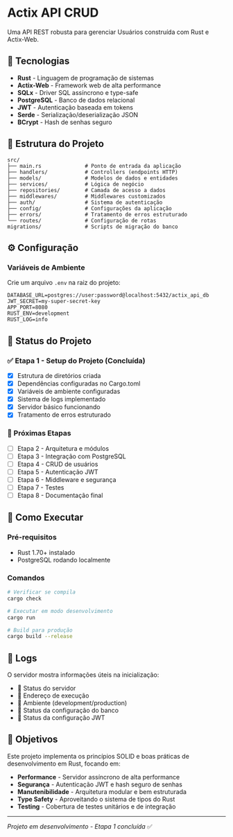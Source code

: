 # Actix API CRUD

Uma API REST robusta para gerenciar Usuários construída com Rust e Actix-Web.

## 🚀 Tecnologias

- **Rust** - Linguagem de programação de sistemas
- **Actix-Web** - Framework web de alta performance
- **SQLx** - Driver SQL assíncrono e type-safe
- **PostgreSQL** - Banco de dados relacional
- **JWT** - Autenticação baseada em tokens
- **Serde** - Serialização/deserialização JSON
- **BCrypt** - Hash de senhas seguro

## 📁 Estrutura do Projeto

```
src/
├── main.rs              # Ponto de entrada da aplicação
├── handlers/            # Controllers (endpoints HTTP)
├── models/              # Modelos de dados e entidades
├── services/            # Lógica de negócio
├── repositories/        # Camada de acesso a dados
├── middlewares/         # Middlewares customizados
├── auth/                # Sistema de autenticação
├── config/              # Configurações da aplicação
├── errors/              # Tratamento de erros estruturado
└── routes/              # Configuração de rotas
migrations/              # Scripts de migração do banco
```

## ⚙️ Configuração

### Variáveis de Ambiente

Crie um arquivo `.env` na raiz do projeto:

```env
DATABASE_URL=postgres://user:password@localhost:5432/actix_api_db
JWT_SECRET=my-super-secret-key
APP_PORT=8080
RUST_ENV=development
RUST_LOG=info
```

## 🔄 Status do Projeto

### ✅ Etapa 1 - Setup do Projeto (Concluída)
- [x] Estrutura de diretórios criada
- [x] Dependências configuradas no Cargo.toml
- [x] Variáveis de ambiente configuradas
- [x] Sistema de logs implementado
- [x] Servidor básico funcionando
- [x] Tratamento de erros estruturado

### 🔄 Próximas Etapas
- [ ] Etapa 2 - Arquitetura e módulos
- [ ] Etapa 3 - Integração com PostgreSQL
- [ ] Etapa 4 - CRUD de usuários
- [ ] Etapa 5 - Autenticação JWT
- [ ] Etapa 6 - Middleware e segurança
- [ ] Etapa 7 - Testes
- [ ] Etapa 8 - Documentação final

## 🚀 Como Executar

### Pré-requisitos
- Rust 1.70+ instalado
- PostgreSQL rodando localmente

### Comandos

```bash
# Verificar se compila
cargo check

# Executar em modo desenvolvimento
cargo run

# Build para produção
cargo build --release
```

## 📝 Logs

O servidor mostra informações úteis na inicialização:
- 🚀 Status do servidor
- 📍 Endereço de execução
- 🔧 Ambiente (development/production)
- 💾 Status da configuração do banco
- 🔐 Status da configuração JWT

## 🎯 Objetivos

Este projeto implementa os princípios SOLID e boas práticas de desenvolvimento em Rust, focando em:

- **Performance** - Servidor assíncrono de alta performance
- **Segurança** - Autenticação JWT e hash seguro de senhas
- **Manutenibilidade** - Arquitetura modular e bem estruturada
- **Type Safety** - Aproveitando o sistema de tipos do Rust
- **Testing** - Cobertura de testes unitários e de integração

---

*Projeto em desenvolvimento - Etapa 1 concluída* ✅
